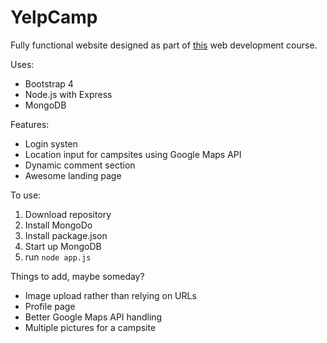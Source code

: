 # YelpCamp

Fully functional website designed as part of [this](https://www.udemy.com/the-web-developer-bootcamp/learn/v4/overview) web development course. 

Uses:
* Bootstrap 4
* Node.js with Express
* MongoDB

Features:
* Login systen
* Location input for campsites using Google Maps API
* Dynamic comment section
* Awesome landing page

To use:
1. Download repository
2. Install MongoDo
3. Install package.json
4. Start up MongoDB
5. run `node app.js`


Things to add, maybe someday?
* Image upload rather than relying on URLs
* Profile page
* Better Google Maps API handling
* Multiple pictures for a campsite


